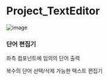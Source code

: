 # Project_TextEditor
![image](https://user-images.githubusercontent.com/80368430/140741326-4bae7f4b-de3b-464f-ae14-652dda9df612.PNG)

<h3>단어 편집기</h3>
<p>좌측 컴포넌트에 임의의 단어 출력</p>
<p>복수의 단어 선택/삭제 가능한 텍스트 편집기</p>
